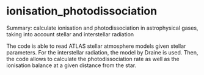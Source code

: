 # ionisation_photodissociation
Summary: calculate ionisation and photodissociation in astrophysical gases, taking into account stellar and interstellar radiation

The code is able to read ATLAS stellar atmosphere models given stellar parameters. For the interstellar radiation, the model by Draine is used. Then, the code allows to calculate the photodissociation rate as well as the ionisation balance at a given distance from the star.
